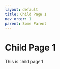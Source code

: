 ```yaml
---
layout: default
title: Child Page 1
nav_order: 1
parent: Some Parent
---
```


# Child Page 1

This is child page 1